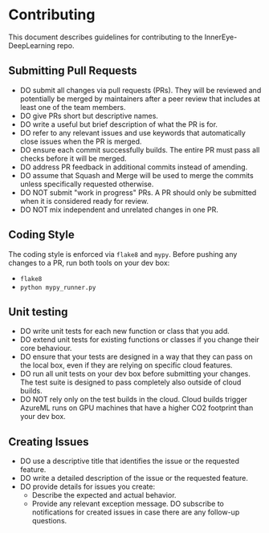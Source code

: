 # Contributing
This document describes guidelines for contributing to the InnerEye-DeepLearning repo.

## Submitting Pull Requests
- DO submit all changes via pull requests (PRs). They will be reviewed and potentially be merged by maintainers after a peer review that includes at least one of the team members.
- DO give PRs short but descriptive names.
- DO write a useful but brief description of what the PR is for.
- DO refer to any relevant issues and use keywords that automatically close issues when the PR is merged.
- DO ensure each commit successfully builds. The entire PR must pass all checks before it will be merged.
- DO address PR feedback in additional commits instead of amending.
- DO assume that Squash and Merge will be used to merge the commits unless specifically requested otherwise.
- DO NOT submit "work in progress" PRs. A PR should only be submitted when it is considered ready for review.
- DO NOT mix independent and unrelated changes in one PR.

## Coding Style
The coding style is enforced via `flake8` and `mypy`. Before pushing any changes to a PR, run both tools on
your dev box:
* `flake8`
* `python mypy_runner.py`

## Unit testing
- DO write unit tests for each new function or class that you add.
- DO extend unit tests for existing functions or classes if you change their core behaviour.
- DO ensure that your tests are designed in a way that they can pass on the local box, even if they are relying on
specific cloud features.
- DO run all unit tests on your dev box before submitting your changes. The test suite is designed to pass completely
also outside of cloud builds.
- DO NOT rely only on the test builds in the cloud. Cloud builds trigger AzureML runs on GPU 
machines that have a higher CO2 footprint than your dev box.

## Creating Issues
- DO use a descriptive title that identifies the issue or the requested feature.
- DO write a detailed description of the issue or the requested feature.
- DO provide details for issues you create:
    - Describe the expected and actual behavior.
    - Provide any relevant exception message.
DO subscribe to notifications for created issues in case there are any follow-up questions.
